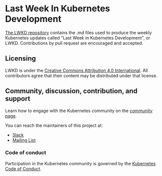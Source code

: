 # Last Week In Kubernetes Development

[The LWKD repository](https://github.com/lwkd/lwkd.github.io) contains the .md files used to produce the weekly Kubernetes updates called "Last Week in Kubernetes Development", or LWKD.  Contributions by pull request are encouraged and accepted.
## Licensing

LWKD is under the [Creative Commons Attribution 4.0 International](LICENSE).  All contributors agree that their content may be distributed under that license.

## Community, discussion, contribution, and support

Learn how to engage with the Kubernetes community on the [community page](http://kubernetes.io/community/).

You can reach the maintainers of this project at:

- [Slack](https://kubernetes.slack.com/messages/sig-contribex)
- [Mailing List](https://groups.google.com/forum/#!forum/kubernetes-sig-contribex)

### Code of conduct

Participation in the Kubernetes community is governed by the [Kubernetes Code of Conduct](code-of-conduct.md).
